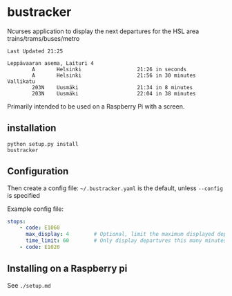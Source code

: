 # bustracker
Ncurses application to display the next departures for the HSL area trains/trams/buses/metro

```
Last Updated 21:25

Leppävaaran asema, Laituri 4
        A       Helsinki                  21:26 in seconds
        A       Helsinki                  21:56 in 30 minutes
Vallikatu
        203N    Uusmäki                   21:34 in 8 minutes
        203N    Uusmäki                   22:04 in 38 minutes

```


Primarily intended to be used on a Raspberry Pi with a screen.

## installation

```
python setup.py install
bustracker
```

## Configuration


Then create a config file: `~/.bustracker.yaml` is the default, unless `--config` is specified

Example config file:
```yaml
stops:
    - code: E1060
      max_display: 4        # Optional, limit the maximum displayed departures to this amount
      time_limit: 60        # Only display departures this many minutes into the future
    - code: E1020

```

## Installing on a Raspberry pi

See `./setup.md`
